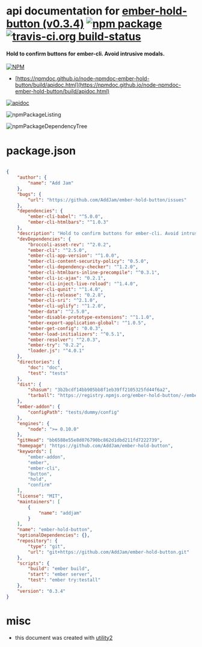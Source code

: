 # api documentation for  [ember-hold-button (v0.3.4)](https://github.com/AddJam/ember-hold-button)  [![npm package](https://img.shields.io/npm/v/npmdoc-ember-hold-button.svg?style=flat-square)](https://www.npmjs.org/package/npmdoc-ember-hold-button) [![travis-ci.org build-status](https://api.travis-ci.org/npmdoc/node-npmdoc-ember-hold-button.svg)](https://travis-ci.org/npmdoc/node-npmdoc-ember-hold-button)
#### Hold to confirm buttons for ember-cli. Avoid intrusive modals.

[![NPM](https://nodei.co/npm/ember-hold-button.png?downloads=true&downloadRank=true&stars=true)](https://www.npmjs.com/package/ember-hold-button)

- [https://npmdoc.github.io/node-npmdoc-ember-hold-button/build/apidoc.html](https://npmdoc.github.io/node-npmdoc-ember-hold-button/build/apidoc.html)

[![apidoc](https://npmdoc.github.io/node-npmdoc-ember-hold-button/build/screenCapture.buildCi.browser.%252Ftmp%252Fbuild%252Fapidoc.html.png)](https://npmdoc.github.io/node-npmdoc-ember-hold-button/build/apidoc.html)

![npmPackageListing](https://npmdoc.github.io/node-npmdoc-ember-hold-button/build/screenCapture.npmPackageListing.svg)

![npmPackageDependencyTree](https://npmdoc.github.io/node-npmdoc-ember-hold-button/build/screenCapture.npmPackageDependencyTree.svg)



# package.json

```json

{
    "author": {
        "name": "Add Jam"
    },
    "bugs": {
        "url": "https://github.com/AddJam/ember-hold-button/issues"
    },
    "dependencies": {
        "ember-cli-babel": "^5.0.0",
        "ember-cli-htmlbars": "^1.0.3"
    },
    "description": "Hold to confirm buttons for ember-cli. Avoid intrusive modals.",
    "devDependencies": {
        "broccoli-asset-rev": "^2.0.2",
        "ember-cli": "^2.5.0",
        "ember-cli-app-version": "^1.0.0",
        "ember-cli-content-security-policy": "0.5.0",
        "ember-cli-dependency-checker": "^1.2.0",
        "ember-cli-htmlbars-inline-precompile": "^0.3.1",
        "ember-cli-ic-ajax": "0.2.1",
        "ember-cli-inject-live-reload": "^1.4.0",
        "ember-cli-qunit": "^1.4.0",
        "ember-cli-release": "0.2.8",
        "ember-cli-sri": "^2.1.0",
        "ember-cli-uglify": "^1.2.0",
        "ember-data": "^2.5.0",
        "ember-disable-prototype-extensions": "^1.1.0",
        "ember-export-application-global": "^1.0.5",
        "ember-get-config": "0.0.3",
        "ember-load-initializers": "^0.5.1",
        "ember-resolver": "^2.0.3",
        "ember-try": "0.2.2",
        "loader.js": "^4.0.1"
    },
    "directories": {
        "doc": "doc",
        "test": "tests"
    },
    "dist": {
        "shasum": "3b2bcdf14bb905bb8f1eb39ff2105325fd44f6a2",
        "tarball": "https://registry.npmjs.org/ember-hold-button/-/ember-hold-button-0.3.4.tgz"
    },
    "ember-addon": {
        "configPath": "tests/dummy/config"
    },
    "engines": {
        "node": ">= 0.10.0"
    },
    "gitHead": "bb6588e55e8d076790bc862d1dbd211fd7222739",
    "homepage": "https://github.com/AddJam/ember-hold-button",
    "keywords": [
        "ember-addon",
        "ember",
        "ember-cli",
        "button",
        "hold",
        "confirm"
    ],
    "license": "MIT",
    "maintainers": [
        {
            "name": "addjam"
        }
    ],
    "name": "ember-hold-button",
    "optionalDependencies": {},
    "repository": {
        "type": "git",
        "url": "git+https://github.com/AddJam/ember-hold-button.git"
    },
    "scripts": {
        "build": "ember build",
        "start": "ember server",
        "test": "ember try:testall"
    },
    "version": "0.3.4"
}
```



# misc
- this document was created with [utility2](https://github.com/kaizhu256/node-utility2)
